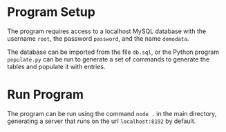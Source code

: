 # Program Setup

The program requires access to a localhost MySQL database with the username `root`, the password `password`, and the name `demodata`.

The database can be imported from the file `db.sql`, or the Python program `populate.py` can be run to generate a set of commands to generate the tables and populate it with entries.

# Run Program

The program can be run using the command `node .` in the main directory, generating a server that runs on the url `localhost:8192` by default.
